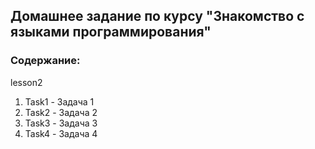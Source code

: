 ## Домашнее задание по курсу "Знакомство с языками программирования"

### Содержание:
lesson2
1. Task1 - Задача 1
2. Task2 - Задача 2
3. Task3 - Задача 3
4. Task4 - Задача 4